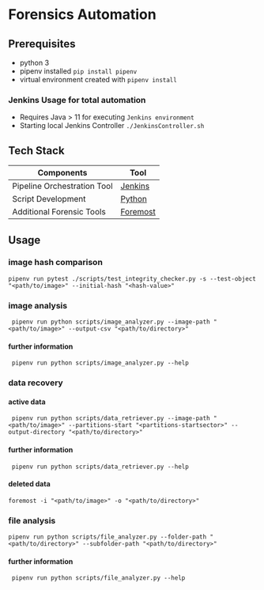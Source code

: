 # Forensics Automation

## Prerequisites
* python 3
* pipenv installed ``pip install pipenv``
* virtual environment created with ``pipenv install``

### Jenkins Usage for total automation
* Requires Java > 11 for executing `Jenkins environment`
* Starting local Jenkins Controller ``./JenkinsController.sh``

## Tech Stack
| Components                  | Tool                                          | 
|-----------------------------|-----------------------------------------------|
| Pipeline Orchestration Tool | [Jenkins](Jenkins/JenkinsController.sh)       |
| Script Development          | [Python](Pipfile)                             | 
| Additional Forensic Tools   | [Foremost](https://foremost.sourceforge.net/) | 

## Usage
### image hash comparison
````
pipenv run pytest ./scripts/test_integrity_checker.py -s --test-object "<path/to/image>" --initial-hash "<hash-value>"
````

### image analysis 
````
 pipenv run python scripts/image_analyzer.py --image-path "<path/to/image>" --output-csv "<path/to/directory>"
````
#### further information
````
 pipenv run python scripts/image_analyzer.py --help
````
### data recovery 
#### active data
````
 pipenv run python scripts/data_retriever.py --image-path "<path/to/image>" --partitions-start "<partitions-startsector>" --output-directory "<path/to/directory>"
````
#### further information
````
 pipenv run python scripts/data_retriever.py --help
````
#### deleted data
````
foremost -i "<path/to/image>" -o "<path/to/directory>"
````

### file analysis
````
pipenv run python scripts/file_analyzer.py --folder-path "<path/to/directory>" --subfolder-path "<path/to/directory>"
````
#### further information
````
 pipenv run python scripts/file_analyzer.py --help
````
